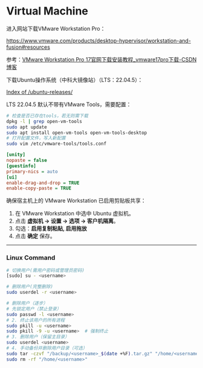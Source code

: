 # Virtual Machine

进入网站下载VMware Workstation Pro：

https://www.vmware.com/products/desktop-hypervisor/workstation-and-fusion#resources

参考：[VMware Workstation Pro 17官网下载安装教程_vmware17pro下载-CSDN博客](https://blog.csdn.net/air__j/article/details/142798842)

下载Ubuntu操作系统（中科大镜像站）（LTS：22.04.5）：

[Index of /ubuntu-releases/](https://mirrors.ustc.edu.cn/ubuntu-releases/)

LTS 22.04.5 默认不带有VMware Tools，需要配置：

```sh
# 检查是否已存在tools，若无则需下载
dpkg -l | grep open-vm-tools 
sudo apt update
sudo apt install open-vm-tools open-vm-tools-desktop
# 打开配置文件，写入新配置
sudo vim /etc/vmware-tools/tools.conf
```

```ini
[unity]
nopaste = false
[guestinfo]
primary-nics = auto
[ui]
enable-drag-and-drop = TRUE
enable-copy-paste = TRUE
```

确保宿主机上的 VMware Workstation 已启用剪贴板共享：

1. 在 VMware Workstation 中选中 Ubuntu 虚拟机。
2. 点击 **虚拟机 → 设置 → 选项 → 客户机隔离**。
3. 勾选：**启用复制粘贴, 启用拖放**
4. 点击 **确定** 保存。

---

### Linux Command

```sh
# 切换用户(需用户密码或管理员密码)
[sudo] su - <username>

# 删除用户(完整删除)
sudo userdel -r <username>

# 删除用户（逐步）
# 先锁定用户（禁止登录）
sudo passwd -l <username>
# 2. 终止该用户的所有进程
sudo pkill -u <username>
sudo pkill -9 -u <username>  # 强制终止
# 3. 删除用户（保留主目录）
sudo userdel <username>
# 4. 手动备份并删除用户目录（可选）
sudo tar -czvf "/backup/<username>_$(date +%F).tar.gz" "/home/<username>"
sudo rm -rf "/home/<username>"
```



